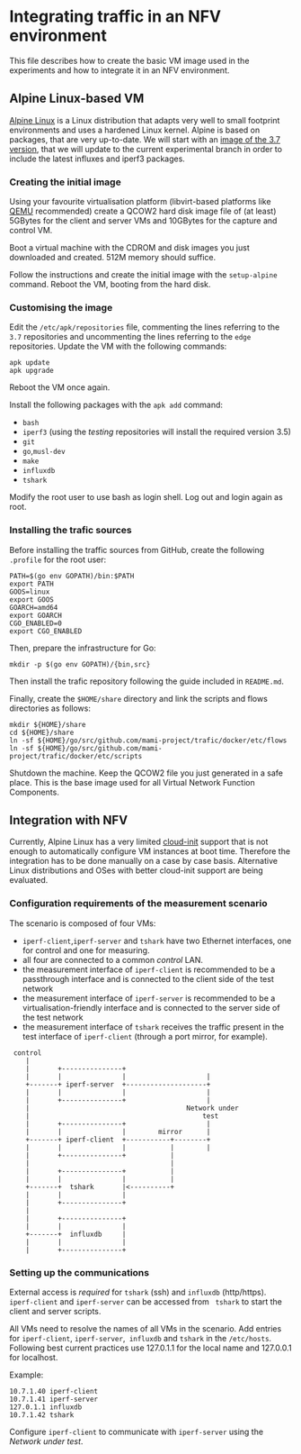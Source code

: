# Integrating traffic in an NFV environment

This file describes how to create the basic VM image used in the experiments and how to integrate it in an NFV environment.
## Alpine Linux-based VM
[Alpine Linux](https://www.alpinelinux.org) is a Linux distribution that adapts very well to small footprint environments and uses a hardened Linux kernel. Alpine is based on packages, that are very up-to-date.
We will start with an [image of the 3.7 version](http://dl-cdn.alpinelinux.org/alpine/v3.7/releases/x86_64/alpine-virt-3.7.0-x86_64.iso), that we will update to the current experimental branch in order to include the latest influxes and iperf3 packages.

### Creating the initial image

Using your favourite virtualisation platform (libvirt-based platforms like [QEMU](http://wiki.qemu.org/Index.html) recommended) create a QCOW2 hard disk image file of (at least) 5GBytes for the client and server VMs and 10GBytes for the capture and control VM.

Boot a virtual machine with the CDROM and disk images you just downloaded and created. 512M memory should suffice.

Follow the instructions and create the initial image with the `setup-alpine` command. Reboot the VM, booting from the hard disk.

### Customising the image

Edit the `/etc/apk/repositories` file, commenting the lines referring to the `3.7` repositories and uncommenting the lines referring to the `edge` repositories. Update the VM with the following commands:
```
apk update
apk upgrade
```
Reboot the VM once again.

Install the following packages with the `apk add` command:

 - `bash`
 - `iperf3` (using the *testing* repositories will install the required version 3.5)
 - `git`
 - `go`,`musl-dev`
 - `make`
 - `influxdb`
 - `tshark`

Modify the root user to use bash as login shell. Log out and login again as root.

### Installing the trafic sources

Before installing the traffic sources from GitHub, create the following `.profile` for the root user:
```
PATH=$(go env GOPATH)/bin:$PATH
export PATH
GOOS=linux
export GOOS
GOARCH=amd64
export GOARCH
CGO_ENABLED=0
export CGO_ENABLED
```
Then, prepare the infrastructure for Go:
```
mkdir -p $(go env GOPATH)/{bin,src}
```

Then install the trafic repository following the guide included in `README.md`.

 Finally, create the `$HOME/share` directory and link the scripts and flows directories as follows:
 ```
 mkdir ${HOME}/share
 cd ${HOME}/share
 ln -sf ${HOME}/go/src/github.com/mami-project/trafic/docker/etc/flows
 ln -sf ${HOME}/go/src/github.com/mami-project/trafic/docker/etc/scripts
 ```

Shutdown the machine. Keep the QCOW2 file you just generated in a safe place. This is the base image used for all Virtual Network Function Components.

## Integration with NFV

Currently, Alpine Linux has a very limited [cloud-init](https://cloud-init.io) support that is not enough to automatically configure VM instances
at boot time. Therefore the integration has to be done manually on a case by case basis.
Alternative Linux distributions and OSes with better cloud-init support are being evaluated.

### Configuration requirements of the measurement scenario

The scenario is composed of four VMs:
- `iperf-client`,`iperf-server` and `tshark` have two Ethernet interfaces, one for control and one for measuring.
- all four are connected to a common *control* LAN.
- the measurement interface of `iperf-client` is recommended to be a passthrough interface and is connected to the client side of the test network
- the measurement interface of `iperf-server` is recommended to be a virtualisation-friendly interface and is connected to the server side of the test network
-  the measurement interface of `tshark` receives the traffic present in the test interface of `iperf-client` (through a port mirror, for example).

```
 control
    |
    |       +---------------+
    |       |               |                    |
    +-------+ iperf-server  +--------------------+
    |       |               |                    |
    |       +---------------+                    |
    |                                       Network under
    |                                           test
    |       +---------------+                    |
    |       |               |        mirror      |
    +-------+ iperf-client  +-----------+--------+
    |       |               |           |        |
    |       +---------------+           |
    |                                   |
    |       +---------------+           |
    |       |               |           |
    +-------+  tshark       |<----------+
    |       |               |
    |       +---------------+
    |
    |       +---------------+
    |       |               |
    +-------+  influxdb     |
    |       |               |
    |       +---------------+
```

### Setting up the communications

External access is *required* for `tshark` (ssh) and `influxdb` (http/https). `iperf-client` and `iperf-server` can be accessed from ` tshark` to start the client and server scripts.

All VMs need to resolve the names of all VMs in the scenario. Add entries for `iperf-client`, `iperf-server`,` influxdb` and `tshark` in the `/etc/hosts`. Following best current practices use 127.0.1.1 for the local name and 127.0.0.1 for localhost.

Example:

```
10.7.1.40 iperf-client
10.7.1.41 iperf-server
127.0.1.1 influxdb
10.7.1.42 tshark
```

Configure `iperf-client` to communicate with `iperf-server` using the *Network under test*.
